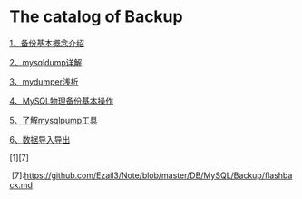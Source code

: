 # The catalog of Backup

[1、备份基本概念介绍][1]

[2、mysqldump详解][2]

[3、mydumper浅析][3]

[4、MySQL物理备份基本操作][4]

[5、了解mysqlpump工具][5]

[6、数据导入导出][6]

[1][7]


  [1]:https://github.com/Ezail3/Note/blob/master/DB/MySQL/Backup/backup_intro.md
  [2]:https://github.com/Ezail3/Note/blob/master/DB/MySQL/Backup/mysqldump.md
  [3]:https://github.com/Ezail3/Note/blob/master/DB/MySQL/Backup/mydumper.md
  [4]:https://github.com/Ezail3/Note/blob/master/DB/MySQL/Backup/xtrabackup.md
  [5]:https://github.com/Ezail3/Note/blob/master/DB/MySQL/Backup/mysqlpump.md
  [6]:https://github.com/Ezail3/Note/blob/master/DB/MySQL/Backup/data_import%26export.md
  [7]:https://github.com/Ezail3/Note/blob/master/DB/MySQL/Backup/flashback.md
